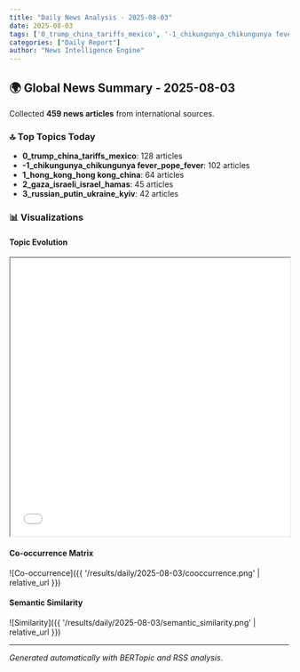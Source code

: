 ```yaml
---
title: "Daily News Analysis - 2025-08-03"
date: 2025-08-03
tags: ['0_trump_china_tariffs_mexico', '-1_chikungunya_chikungunya fever_pope_fever', '1_hong_kong_hong kong_china']
categories: ["Daily Report"]
author: "News Intelligence Engine"
---
```


## 🌍 Global News Summary - 2025-08-03

Collected **459 news articles** from international sources.

### 🔝 Top Topics Today
- **0_trump_china_tariffs_mexico**: 128 articles
- **-1_chikungunya_chikungunya fever_pope_fever**: 102 articles
- **1_hong_kong_hong kong_china**: 64 articles
- **2_gaza_israeli_israel_hamas**: 45 articles
- **3_russian_putin_ukraine_kyiv**: 42 articles


### 📊 Visualizations

#### Topic Evolution
<iframe src="/results/daily/2025-08-03/topic_evolution.html" width="100%" height="500"></iframe>

#### Co-occurrence Matrix
![Co-occurrence]({{ '/results/daily/2025-08-03/cooccurrence.png' | relative_url }})

#### Semantic Similarity
![Similarity]({{ '/results/daily/2025-08-03/semantic_similarity.png' | relative_url }})

---

*Generated automatically with BERTopic and RSS analysis.*

